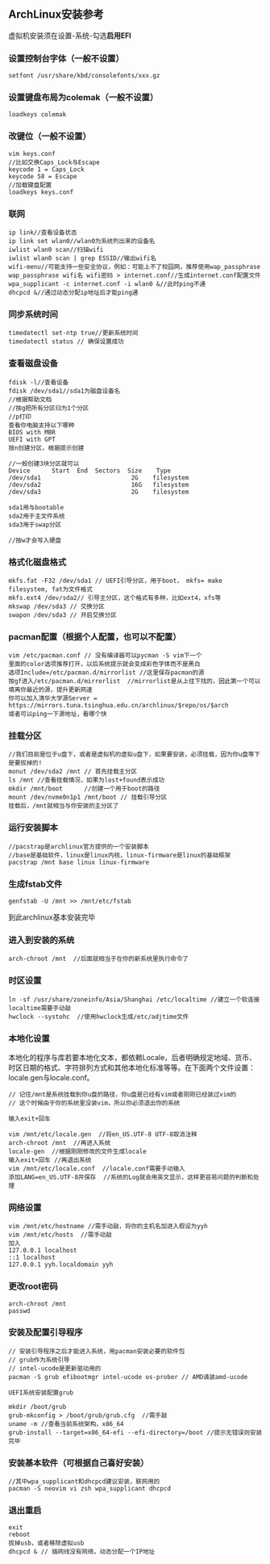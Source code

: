 ## ArchLinux安装参考

虚拟机安装须在设置-系统-勾选**启用EFI**

### 设置控制台字体（一般不设置）
```
setfont /usr/share/kbd/consolefonts/xxx.gz
```
### 设置键盘布局为colemak（一般不设置）
```
loadkeys colemak
```
### 改键位（一般不设置）
```
vim keys.conf
//比如交换Caps_Lock与Escape
keycode 1 = Caps_Lock
keycode 58 = Escape
//加载键盘配置
loadkeys keys.conf
```
### 联网
```
ip link//查看设备状态
ip link set wlan0//wlan0为系统列出来的设备名
iwlist wlan0 scan//扫描wifi
iwlist wlan0 scan | grep ESSID//输出wifi名
wifi-menu//可能支持一些安全协议，例如：可能上不了校园网，推荐使用wap_passphrase
wap_passphrase wifi名 wifi密码 > internet.conf//生成internet.conf配置文件
wpa_supplicant -c internet.conf -i wlan0 &//此时ping不通
dhcpcd &//通过动态分配ip地址后才能ping通
```
### 同步系统时间
```
timedatectl set-ntp true//更新系统时间
timedatectl status // 确保设置成功
```
### 查看磁盘设备
```
fdisk -l//查看设备
fdisk /dev/sda1//sda1为磁盘设备名
//根据帮助文档
//按g把所有分区归为1个分区
//p打印
查看你电脑支持以下哪种
BIOS with MBR
UEFI with GPT
按n创建分区，根据提示创建

//一般创建3块分区就可以
Device      Start  End  Sectors  Size    Type
/dev/sda1                         2G    filesystem
/dev/sda2                         16G   filesystem
/dev/sda3                         2G    filesystem

sda1用与bootable
sda2用于主文件系统
sda3用于swap分区

//按w才会写入硬盘
```

### 格式化磁盘格式
```
mkfs.fat -F32 /dev/sda1 // UEFI引导分区，用于boot， mkfs= make filesystem, fat为文件格式
mkfs.ext4 /dev/sda2// 引导主分区，这个格式有多种，比如ext4，xfs等
mkswap /dev/sda3 // 交换分区
swapon /dev/sda3 // 开启交换分区
```

### pacman配置（根据个人配置，也可以不配置）
```
vim /etc/pacman.conf // 没有编译器可以pycman -S vim下一个
里面的color选项推荐打开，以后系统提示就会变成彩色字体而不是黑白
选项Include=/etc/pacman.d/mirrorlist //这里保存pacman的源
按gf进入/etc/pacman.d/mirrorlist  //mirrorlist是从上往下找的，因此第一个可以填离你最近的源，提升更新网速
你可以加入清华大学源Server = https://mirrors.tuna.tsinghua.edu.cn/archlinux/$repo/os/$arch
或者可以ping一下源地址，看哪个快
```
### 挂载分区
```
//我们目前是位于u盘下，或者是虚拟机的虚拟u盘下，如果要安装，必须挂载，因为你u盘等下是要拔掉的!
monut /dev/sda2 /mnt // 首先挂载主分区
ls /mnt //查看挂载情况，如果为lost+found表示成功
mkdir /mnt/boot      //创建一个用于boot的路径
mount /dev/nvme0n1p1 /mnt/boot // 挂载引导分区
挂载后，/mnt就相当与你安装的主分区了
```
### 运行安装脚本
```
//pacstrap是archlinux官方提供的一个安装脚本
//base是基础软件，linux是linux内核，linux-firmware是linux的基础框架
pacstrap /mnt base linux linux-firmware
```
### 生成fstab文件
```
genfstab -U /mnt >> /mnt/etc/fstab
```
到此archlinux基本安装完毕

### 进入到安装的系统
```
arch-chroot /mnt  //后面就相当于在你的新系统里执行命令了
```

### 时区设置
```
ln -sf /usr/share/zoneinfo/Asia/Shanghai /etc/localtime //建立一个软连接 localtime需要手动敲
hwclock --systohc  //使用hwclock生成/etc/adjtime文件
```

### 本地化设置
本地化的程序与库若要本地化文本，都依赖Locale，后者明确规定地域、货币、时区日期的格式、字符排列方式和其他本地化标准等等。在下面两个文件设置：locale.gen与locale.conf。

```
// 记住/mnt是系统挂载到你u盘的路径，你u盘是已经有vim或者刚刚已经装过vim的
// 这个时候由于你的系统里没装vim，所以你必须退出你的系统

输入exit+回车

vim /mnt/etc/locale.gen  //将en_US.UTF-8 UTF-8取消注释
arch-chroot /mnt  //再进入系统
locale-gen  //根据刚刚修改的文件生成locale
输入exit+回车 //再退出系统
vim /mnt/etc/locale.conf  //locale.conf需要手动输入
添加LANG=en_US.UTF-8并保存  //系统的Log就会用英文显示，这样更容易问题的判断和处理
```

### 网络设置
```
vim /mnt/etc/hostname //需手动敲，将你的主机名加进入假设为yyh
vim /mnt/etc/hosts  //需手动敲
加入
127.0.0.1 localhost
::1 localhost
127.0.0.1 yyh.localdomain yyh
```

### 更改root密码
```
arch-chroot /mnt
passwd
```

### 安装及配置引导程序
```
// 安装引导程序之后才能进入系统，用pacman安装必要的软件包
// grub作为系统引导
// intel-ucode是更新驱动用的
pacman -S grub efibootmgr intel-ucode os-prober // AMD请装amd-ucode

UEFI系统安装配置grub

mkdir /boot/grub
grub-mkconfig > /boot/grub/grub.cfg  //需手敲
uname -m //查看当前系统架构，x86_64
grub-install --target=x86_64-efi --efi-directory=/boot //提示无错误则安装完毕
```

### 安装基本软件（可根据自己喜好安装）

```
//其中wpa_supplicant和dhcpcd建议安装，联网用的
pacman -S neovim vi zsh wpa_supplicant dhcpcd
```

### 退出重启
```
exit
reboot
拔掉usb，或者移除虚拟usb
dhcpcd & // 插网线没有网络，动态分配一个IP地址
```
